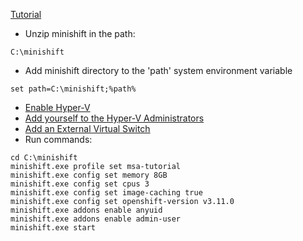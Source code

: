 [Tutorial](https://htmlpreview.github.io/?https://github.com/redhat-helloworld-msa/helloworld-msa/blob/master/readme.html)
- Unzip minishift in the path:
```shell
C:\minishift
```
- Add minishift directory to the 'path' system environment variable
```shell
set path=C:\minishift;%path%
```
- [Enable Hyper-V](https://github.com/ronald0009/Leeme/blob/master/resources/do092.1.md)
- [Add yourself to the Hyper-V Administrators](https://github.com/ronald0009/Leeme/blob/master/resources/do092.2.md)
- [Add an External Virtual Switch](https://github.com/ronald0009/Leeme/blob/master/resources/do092.3.md)
- Run commands:
```shell
cd C:\minishift
minishift.exe profile set msa-tutorial
minishift.exe config set memory 8GB
minishift.exe config set cpus 3
minishift.exe config set image-caching true
minishift.exe config set openshift-version v3.11.0
minishift.exe addons enable anyuid
minishift.exe addons enable admin-user
minishift.exe start
```
